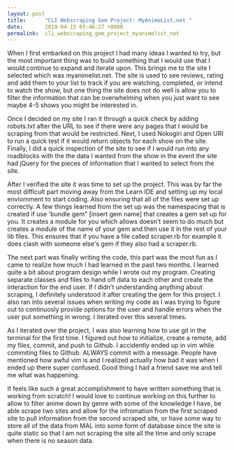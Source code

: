```yaml
---
layout: post
title:      "CLI Webscraping Gem Project: MyAnimeList.net "
date:       2019-04-15 03:46:27 +0000
permalink:  cli_webscraping_gem_project_myanimelist_net
---
```



When I first embarked on this project I had many ideas I wanted to try, but the most important thing was to build something that I would use that I would continue to expand and iterate upon. This brings me to the site I selected which was myanimelist.net. The site is used to see reviews, rating and add them to your list to track if you are watching, completed, or intend to watch the show, but one thing the site does not do well is allow you to filter the information that can be overwhelming when you just want to see maybe 4-5 shows you might be interested in.

Once I decided on my site I ran it through a quick check by adding robots.txt after the URL to see if there were any pages that I would be scraping from that would be restricted. Next, I used Nokogiri and Open URI to run a quick test if it would return objects for each show on the site. Finally, I did a quick inspection of the site to see if I would run into any roadblocks with the the data I wanted from the show in the event the site had jQuery for the pieces of information that I wanted to select from the site.

After I verified the site it was time to set up the project. This was by far the most difficult part moving away from the Learn IDE and setting up my local enviornment to start coding. Also ensuring that all of the files were set up correctly. A few things Iearned from the set up was the namespacing that is created if use 'bundle gem" [insert gem name] that creates a gem set up for you. It creates a module for you which allows doesn't seem to do much but creates a module of the name of your gem and then use it in the rest of your lib files. This ensures that if you have a file called scraper.rb for example it does clash with someone else's gem if they also had a scraper.rb. 

The next part was finally writing the code, this part was the most fun as I came to realize how much I had learned in the past two months. I learned quite a bit about program design while I wrote out my program. Creating separate classes and files to hand off data to each other and create the interaction for the end user. If I didn't understanding anything about scraping, I definitely understood it after creating the gem for this project. I also ran into several issues when writing my code as I was trying to figure out to continuosly provide options for the user and handle errors when the user put something in wrong. I iterated over this several times. 

As I iterated over the project, I was also learning how to use git in the terminal for the first time. I figured out how to initialize, create a remote, add my files, commit, and push to Github. I accidently ended up in vim while commiting files to Github. ALWAYS commit with a message. People have mentioned how awful vim is and I realized actually how bad it was when I ended up there super confused. Good thing I had a friend save me and tell me what was happening. 

It feels like such a great accomplishment to have written something that is working from scratch! I would love to continue working on this further to allow to filter anime down by genre with some of the knowledge I have, be able scrape two sites and allow for the infromation from the first scraped site to pull information from the second scraped site, or have some way to store all of the data from MAL into some form of database since the site is quite static so that I am not scraping the site all the time and only scrape when there is no season data.


